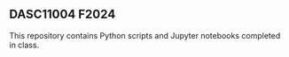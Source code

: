 ## DASC11004 F2024

This repository contains Python scripts and Jupyter notebooks completed in class.


